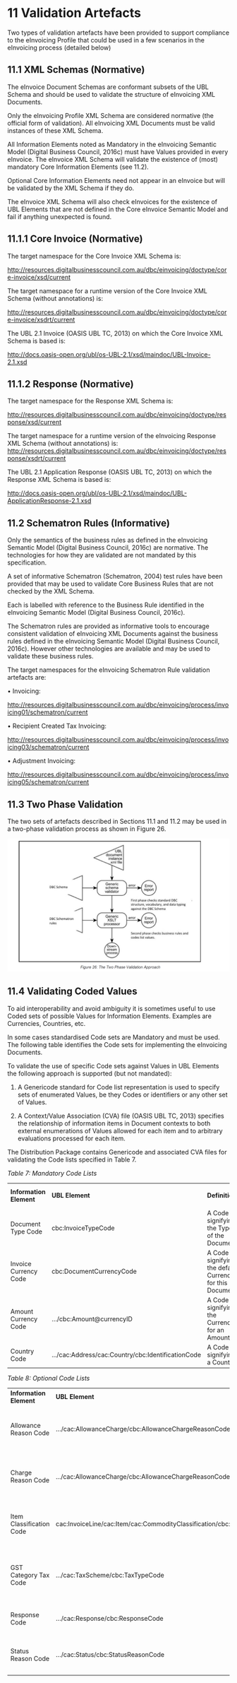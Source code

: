# 11 Validation Artefacts 

Two types of validation artefacts have been provided to support compliance to the eInvoicing Profile that could be used in a few scenarios in the eInvoicing process (detailed below) 

## 11.1 XML Schemas (Normative) 

The eInvoice Document Schemas are conformant subsets of the UBL Schema and should be used to validate the structure of eInvoicing XML Documents. 

Only the eInvoicing Profile XML Schema are considered normative (the official form of validation). All eInvoicing XML Documents must be valid instances of these XML Schema. 

All Information Elements noted as Mandatory in the eInvoicing Semantic Model (Digital Business Council, 2016c) must have Values provided in every eInvoice. The eInvoice XML Schema will validate the existence of (most) mandatory Core Information Elements (see 11.2). 

Optional Core Information Elements need not appear in an eInvoice but will be validated by the XML Schema if they do. 

The eInvoice XML Schema will also check eInvoices for the existence of UBL Elements that are not defined in the Core eInvoice Semantic Model and fail if anything unexpected is found. 


## 11.1.1 Core Invoice (Normative) 

The target namespace for the Core Invoice XML Schema is: 

http://resources.digitalbusinesscouncil.com.au/dbc/einvoicing/doctype/core-invoice/xsd/current 

The target namespace for a runtime version of the Core Invoice XML Schema (without annotations) is: 

http://resources.digitalbusinesscouncil.com.au/dbc/einvoicing/doctype/core-invoice/xsdrt/current 

The UBL 2.1 Invoice (OASIS UBL TC, 2013) on which the Core Invoice XML Schema is based is: 

http://docs.oasis-open.org/ubl/os-UBL-2.1/xsd/maindoc/UBL-Invoice-2.1.xsd 


## 11.1.2 Response (Normative) 

The target namespace for the Response XML Schema is: 

http://resources.digitalbusinesscouncil.com.au/dbc/einvoicing/doctype/response/xsd/current 

The target namespace for a runtime version of the eInvoicing Response XML Schema (without annotations) is: http://resources.digitalbusinesscouncil.com.au/dbc/einvoicing/doctype/response/xsdrt/current 

The UBL 2.1 Application Response (OASIS UBL TC, 2013) on which the Response XML Schema is based is: 

http://docs.oasis-open.org/ubl/os-UBL-2.1/xsd/maindoc/UBL-ApplicationResponse-2.1.xsd 

## 11.2 Schematron Rules (Informative) 

Only the semantics of the business rules as defined in the eInvoicing Semantic Model (Digital Business Council, 2016c) are normative. The technologies for how they are validated are not mandated by this specification. 

A set of informative Schematron (Schematron, 2004) test rules have been provided that may be used to validate Core Business Rules that are not checked by the XML Schema. 

Each is labelled with reference to the Business Rule identified in the eInvoicing Semantic Model (Digital Business Council, 2016c). 

The Schematron rules are provided as informative tools to encourage consistent validation of eInvoicing XML Documents against the business rules defined in the eInvoicing Semantic Model (Digital Business Council, 2016c). However other technologies are available and may be used to validate these business rules. 

The target namespaces for the eInvoicing Schematron Rule validation artefacts are: 
    
   • Invoicing: 
  
  http://resources.digitalbusinesscouncil.com.au/dbc/einvoicing/process/invoicing01/schematron/current 
    
   • Recipient Created Tax Invoicing:
   
   http://resources.digitalbusinesscouncil.com.au/dbc/einvoicing/process/invoicing03/schematron/current 
    
   • Adjustment Invoicing: 
  
  http://resources.digitalbusinesscouncil.com.au/dbc/einvoicing/process/invoicing05/schematron/current 
  

## 11.3 Two Phase Validation 

The two sets of artefacts described in Sections 11.1 and 11.2 may be used in a two-phase validation process as shown in Figure 26. 

![two-phase-validation-approach](images/two-phase-validation-approach.PNG)  


## 11.4 Validating Coded Values 

To aid interoperability and avoid ambiguity it is sometimes useful to use Coded sets of possible Values for Information Elements. 
Examples are Currencies, Countries, etc. 

In some cases standardised Code sets are Mandatory and must be used. The following table identifies the Code sets for implementing the eInvoicing Documents. 

To validate the use of specific Code sets against Values in UBL Elements the following approach is supported (but not mandated): 

   1. A Genericode standard for Code list representation is used to specify sets of enumerated Values, be they Codes or identifiers or any other set of Values. 

   2. A Context/Value Association (CVA) file (OASIS UBL TC, 2013) specifies the relationship of information items in Document contexts to both external enumerations of Values allowed for each item and to arbitrary evaluations processed for each item. 

The Distribution Package contains Genericode and associated CVA files for validating the Code lists specified in Table 7. 

*Table 7: Mandatory Code Lists*

| | | | | |
| --- |------- | --- |------- |----- |
**Information Element** |**UBL Element**|**Definition**| **Applicable Code List**| **Mandatory Code Values**|
Document Type Code | cbc:InvoiceTypeCode | A Code signifying the Type of the Document. | UNECE TRED 1001 (customised) | [Document Type Codes](http://digitalbusinesscouncil.com.au/dbc/einvoicing/code/documenttype/gc/current) |
Invoice Currency Code | cbc:DocumentCurrencyCode | A Code signifying the default Currency for this Document. | ISO 4217 | [Currency Codes](http://docs.oasis-open.org/ubl/os-UBL-2.1/cl/gc/default/CurrencyCode-2.1.gc) |
Amount Currency Code | …/cbc:Amount@currencyID | A Code signifying the Currency for an Amount. | ISO 4217 | [Currency Codes](http://docs.oasis-open.org/ubl/os-UBL-2.1/cl/gc/default/CurrencyCode-2.1.gc) |
Country Code | .../cac:Address/cac:Country/cbc:IdentificationCode | A Code signifying a Country. | ISO 3166-1. | [Country Codes](http://docs.oasis-open.org/ubl/os-UBL-2.1/cl/gc/default/CountryIdentificationCode-2.1.gc) |

*Table 8: Optional Code Lists*

| | | | | |
| --- |------- | --- |------- |----- |
**Information Element** |**UBL Element**|**Definition**| **Applicable Code List**| **Optional Code Values**|
Allowance Reason Code | …/cac:AllowanceCharge/cbc:AllowanceChargeReasonCode | A mutually agreed Code signifying the reason for this Allowance. | Mutually agreed by trading partners. | [Allowance Charge Reason Codes](http://docs.oasis-open.org/ubl/os-UBL-2.1/cl/gc/default/AllowanceChargeReasonCode-2.1.gc) |
Charge Reason Code | .../cac:AllowanceCharge/cbc:AllowanceChargeReasonCode | A mutually agreed Code signifying the reason for this Charge. | Mutually agreed by trading partners. | [Allowance Charge Reason Codes](http://docs.oasis-open.org/ubl/os-UBL-2.1/cl/gc/default/AllowanceChargeReasonCode-2.1.gc) |
Item Classification Code | cac:InvoiceLine/cac:Item/cac:CommodityClassification/cbc:ItemClassificationCode | A Code signifying the trade classification of the commodity. | Mutually agreed by trading partners. | [Item Classification Codes](http://docs.oasis-open.org/ubl/os-UBL-2.1/cl/gc/special-purpose/ItemClassificationCode-2.1.gc) |
GST Category Tax Code | .../cac:TaxScheme/cbc:TaxTypeCode | A Code signifying the Tax level applicable within a Taxation scheme. | Dependent on the specific Tax Scheme. | |
Response Code | …/cac:Response/cbc:ResponseCode | A code signifying the type of Response. | Mutually agreed by trading partners. | |
Status Reason Code | …/cac:Status/cbc:StatusReasonCode | A Code that describes the issue and nature of the status. | Council defined Values (to be defined). | [Status Reason Codes](http://docs.oasis-open.org/ubl/os-UBL-2.1/cl/gc/special-purpose/StatusCode-2.1.gc)|






